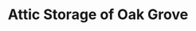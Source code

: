 ---
title: "Attic Storage of Oak Grove"
url: /oak-grove/attic-storage-of-oak-grove/
shop: storage rental
---